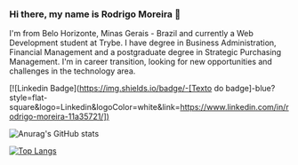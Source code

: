 ### Hi there, my name is Rodrigo Moreira 👋

I'm from Belo Horizonte, Minas Gerais - Brazil and currently a Web Development student at Trybe. 
I have degree in Business Administration, Financial Management and a postgraduate degree in Strategic Purchasing Management.
I'm in career transition, looking for new opportunities and challenges in the technology area.

[![Linkedin Badge](https://img.shields.io/badge/-[Texto do badge]-blue?style=flat-square&logo=Linkedin&logoColor=white&link=[https://www.linkedin.com/in/rodrigo-moreira-11a35721/])]([https://www.linkedin.com/in/rodrigo-moreira-11a35721/])

![Anurag's GitHub stats](https://github-readme-stats.vercel.app/api?username=moreirarodri&theme=blue-green&hide=stars,issues&show_icons=true)

[![Top Langs](https://github-readme-stats.vercel.app/api/top-langs/?username=moreirarodri&layout=compact&theme=blue-green)](https://github.com/anuraghazra/github-readme-stats)

<!--
**MoreiraRodri/MoreiraRodri** is a ✨ _special_ ✨ repository because its `README.md` (this file) appears on your GitHub profile.

Here are some ideas to get you started:

- 🔭 I’m currently working on ...
- 🌱 I’m currently learning ...
- 👯 I’m looking to collaborate on ...
- 🤔 I’m looking for help with ...
- 💬 Ask me about ...
- 📫 How to reach me: ...
- 😄 Pronouns: ...
- ⚡ Fun fact: ...
-->
